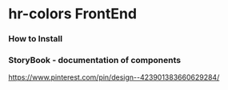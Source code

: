 # hr-colors FrontEnd

### How to Install

### StoryBook - documentation of components

https://www.pinterest.com/pin/design--423901383660629284/
